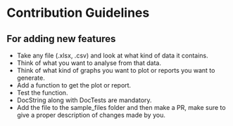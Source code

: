 # Contribution Guidelines
## For adding new features
- Take any file (.xlsx, .csv) and look at what kind of data it contains.
- Think of what you want to analyse from that data.
- Think of what kind of graphs you want to plot or reports you want to generate.
- Add a function to get the plot or report.
- Test the function.
- DocString along with DocTests are mandatory.
- Add the file to the sample_files folder and then make a PR, make sure to give a proper description of changes made by you.